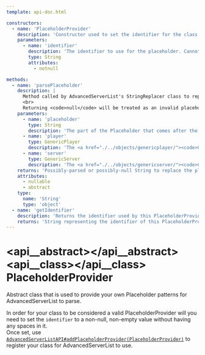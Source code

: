 ```yaml
---
template: api-doc.html

constructors:
  - name: 'PlaceholderProvider'
    description: 'Constructor used to set the identifier for the class extending the PlaceholderProvider class itself.'
    parameters:
      - name: 'identifier'
        description: 'The identifier to use for the placeholder. Cannot be empty.'
        type: String
        attributes:
          - notnull

methods:
  - name: 'parsePlaceholder'
    description: |
      Method called by AdvancedServerList's StringReplacer class to replace any appearances of <code>${&lt;identifier&gt; &lt;placeholder&gt;}</code> with whatever value a matching PlaceholderProvider may return.<br>
      <br>
      Returning <code>null</code> will be treated as an invalid placeholder by the plugin, making it return the placeholder as-is without any changes.
    parameters:
      - name: 'placeholder'
        type: String
        description: 'The part of the Placeholder that comes after the identifier and before the closing curly bracket.'
      - name: 'player'
        type: GenericPlayer
        description: 'The <a href="./../objects/genericplayer/"><code>GenericPlayer</code> instance</a> used.'
      - name: 'server'
        type: GenericServer
        description: 'The <a href="./../objects/genericserver/"><code>GenericServer</code> instance</a> used.'
    returns: 'Possibly-parsed or possibly-null String to replace the placeholder with.'
    attributes:
      - nullable
      - abstract
    type:
      name: 'String'
      type: 'object'
  - name: 'getIdentifier'
    description: 'Returns the identifier used by this PlaceholderProvider instance.'
    returns: 'String representing the identifier of this PlaceholderProvider instance.'
---
```


# <api__abstract></api__abstract> <api__class></api__class> PlaceholderProvider

Abstract class that is used to provide your own Placeholder patterns for AdvancedServerList to parse.

In order for your class to be considered a valid PlaceholderProvider will you need to set the `identifier` to a non-null, non-empty value without having any spaces in it.  
Once set, use [`AdvancedServerListAPI#addPlaceholderProvider(PlaceholderProvider)`](advancedserverlistapi.md#addplaceholderprovider(placeholderprovider)) to register your class for AdvancedServerList to use.